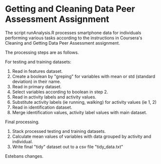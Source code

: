 Getting and Cleaning Data Peer Assessment Assignment
============

The script runAnalysis.R processes smartphone data for individuals performing various tasks according to the instructions in Coursera's Cleaning and Getting Data Peer Assessment assignment.

The processing steps are as follows.

For testing and training datasets:

1.  Read in features dataset.
2.  Create a boolean by "greping" for variables with mean or std (standard deviation) in their name.
3.  Read in primary dataset.
4.  Select variables according to boolean in step 2.
5.  Read in activity labels and activity values.
6.  Substitute activity labels (ie running, walking) for activity values (ie 1, 2)
7.  Read in identification dataset.
8.  Merge identification values, activity label values with main dataset.

Final processing.

1.  Stack processed testing and training datasets.
2.  Calculate mean values of variables with data grouped by activity and individual.
3.  Write final "tidy" dataset out to a csv file "tidy_data.txt"

Estebans changes.